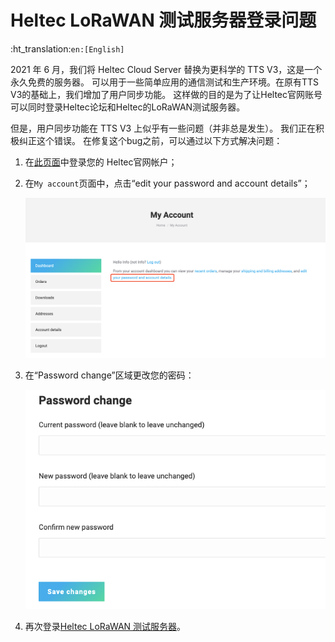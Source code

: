 # Heltec LoRaWAN 测试服务器登录问题

:ht_translation:`en:[English]`

2021 年 6 月，我们将 Heltec Cloud Server 替换为更科学的 TTS V3，这是一个永久免费的服务器。 可以用于一些简单应用的通信测试和生产环境。在原有TTS V3的基础上，我们增加了用户同步功能。 这样做的目的是为了让Heltec官网账号可以同时登录Heltec论坛和Heltec的LoRaWAN测试服务器。

但是，用户同步功能在 TTS V3 上似乎有一些问题（并非总是发生）。 我们正在积极纠正这个错误。 在修复这个bug之前，可以通过以下方式解决问题：

1. 在[此页面](https://heltec.org/my-account/)中登录您的 Heltec官网帐户；

2. 在`My account`页面中，点击“edit your password and account details”；

   ![](img/tts_v3_login_issue/01.png)

3. 在“Password change”区域更改您的密码：

   ![](img/tts_v3_login_issue/02.png)

4. 再次登录[Heltec LoRaWAN 测试服务器](https://lora.heltec.org/)。
